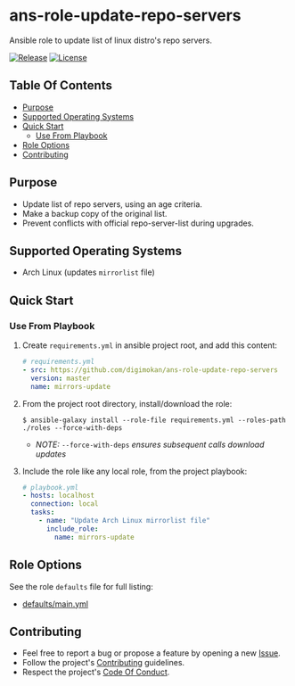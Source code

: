 # ans-role-update-repo-servers

Ansible role to update list of linux distro's repo servers.

[![Release](https://img.shields.io/github/release/digimokan/ans-role-update-repo-servers.svg?label=release)](https://github.com/digimokan/ans-role-update-repo-servers/releases/latest "Latest Release Notes")
[![License](https://img.shields.io/badge/license-MIT-blue.svg?label=license)](LICENSE.md "Project License")

## Table Of Contents

* [Purpose](#purpose)
* [Supported Operating Systems](#supported-operating-systems)
* [Quick Start](#quick-start)
    * [Use From Playbook](#use-from-playbook)
* [Role Options](#role-options)
* [Contributing](#contributing)

## Purpose

* Update list of repo servers, using an age criteria.
* Make a backup copy of the original list.
* Prevent conflicts with official repo-server-list during upgrades.

## Supported Operating Systems

* Arch Linux (updates `mirrorlist` file)

## Quick Start

### Use From Playbook

1. Create `requirements.yml` in ansible project root, and add this content:

   ```yaml
   # requirements.yml
   - src: https://github.com/digimokan/ans-role-update-repo-servers
     version: master
     name: mirrors-update
   ```

2. From the project root directory, install/download the role:

   ```shell
   $ ansible-galaxy install --role-file requirements.yml --roles-path ./roles --force-with-deps
   ```

   * _NOTE:_ `--force-with-deps` _ensures subsequent calls download updates_

3. Include the role like any local role, from the project playbook:

   ```yaml
   # playbook.yml
   - hosts: localhost
     connection: local
     tasks:
       - name: "Update Arch Linux mirrorlist file"
         include_role:
           name: mirrors-update
   ```

## Role Options

See the role `defaults` file for full listing:

  * [defaults/main.yml](../defaults/main.yml)

## Contributing

* Feel free to report a bug or propose a feature by opening a new
  [Issue](https://github.com/digimokan/ans-role-update-repo-servers/issues).
* Follow the project's [Contributing](CONTRIBUTING.md) guidelines.
* Respect the project's [Code Of Conduct](CODE_OF_CONDUCT.md).

